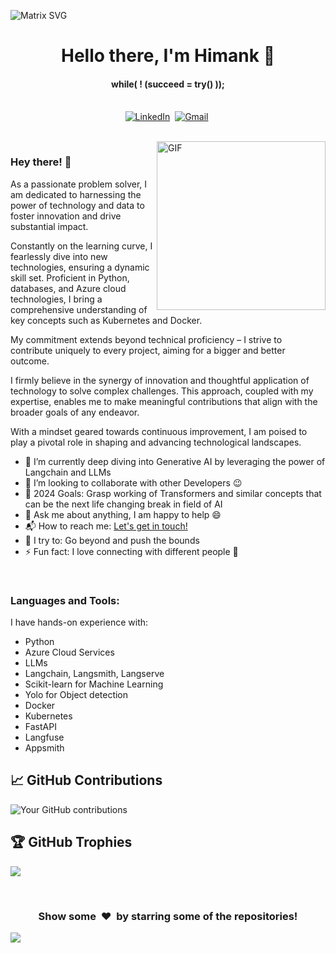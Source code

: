 ![Matrix SVG](https://raw.githubusercontent.com/rodrigograca31/rodrigograca31/master/matrix.svg)

<p>
  <h1 align="center"><b>Hello there, I'm Himank 👋</b></h1>
</p>

<p>
  <h4 align="center"><b>while( ! (succeed = try() ));</b></h4>
</p>

<p align="center">
<br>
<a href="https://www.linkedin.com/in/himank-jain/"><img src="https://img.shields.io/badge/linkedin-%230077B5.svg?&style=for-the-badge&logo=linkedin&logoColor=white" alt="LinkedIn" /></a>&nbsp;
<a href="mailto:himankvjain@gmail.com?subject=Hello%Himank"><img src="https://img.shields.io/badge/gmail-%23D14836.svg?&style=for-the-badge&logo=gmail&logoColor=white" alt="Gmail"/></a>&nbsp;
</p>

<br>

<img align="right" height="270px" alt="GIF" src="https://i.pinimg.com/originals/e4/26/70/e426702edf874b181aced1e2fa5c6cde.gif" />

### Hey there! 👋 

As a passionate problem solver, I am dedicated to harnessing the power of technology and data to foster innovation and drive substantial impact. 

Constantly on the learning curve, I fearlessly dive into new technologies, ensuring a dynamic skill set. Proficient in Python, databases, and Azure cloud technologies, I bring a comprehensive understanding of key concepts such as Kubernetes and Docker.

My commitment extends beyond technical proficiency – I strive to contribute uniquely to every project, aiming for a bigger and better outcome. 

I firmly believe in the synergy of innovation and thoughtful application of technology to solve complex challenges. This approach, coupled with my expertise, enables me to make meaningful contributions that align with the broader goals of any endeavor. 

With a mindset geared towards continuous improvement, I am poised to play a pivotal role in shaping and advancing technological landscapes.

- 🌱 I’m currently deep diving into Generative AI by leveraging the power of Langchain and LLMs
- 👯 I’m looking to collaborate with other Developers :wink:
- 🥅 2024 Goals: Grasp working of Transformers and similar concepts that can be the next life changing break in field of AI 
- 💬 Ask me about anything, I am happy to help :smile:
- 📬 How to reach me: [Let's get in touch!](https://www.linkedin.com/in/himank-jain)
- 🧗 I try to: Go beyond and push the bounds
- ⚡ Fun fact: I love connecting with different people :raised_hands:

<br>

<h3 align="left">Languages and Tools:</h3>
I have hands-on experience with:

- Python
- Azure Cloud Services
- LLMs
- Langchain, Langsmith, Langserve
- Scikit-learn for Machine Learning
- Yolo for Object detection
- Docker
- Kubernetes
- FastAPI
- Langfuse
- Appsmith

## 📈 GitHub Contributions
![Your GitHub contributions](https://github-readme-streak-stats.herokuapp.com/?user=Himank-J&theme=dark)

## 🏆 GitHub Trophies
![](https://github-profile-trophy.vercel.app/?username=Himank-J&theme=dark&no-frame=false&no-bg=true&margin-w=6)

<div align="center"><br/>
<h3 align="center">Show some &nbsp;❤️&nbsp; by starring some of the repositories!</h3>
</div><img src="https://github.com/punitkmryh/punitkmryh/blob/master/wave.svg" />
